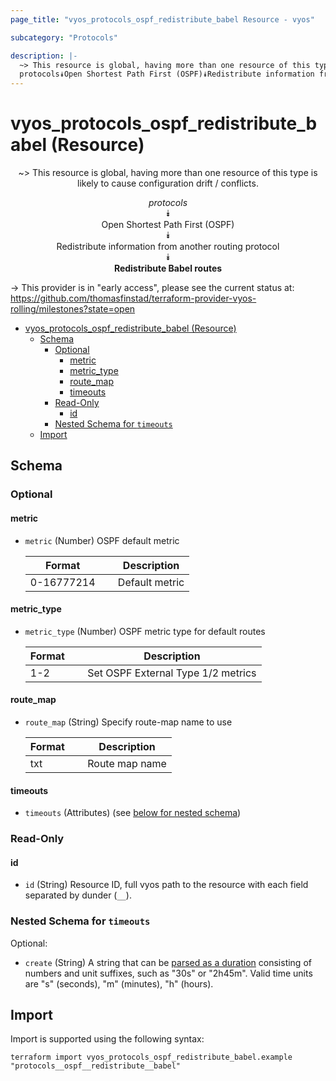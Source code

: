 ```yaml
---
page_title: "vyos_protocols_ospf_redistribute_babel Resource - vyos"

subcategory: "Protocols"

description: |-
  ~> This resource is global, having more than one resource of this type is likely to cause configuration drift / conflicts.
  protocols⯯Open Shortest Path First (OSPF)⯯Redistribute information from another routing protocol⯯Redistribute Babel routes
---
```


# vyos_protocols_ospf_redistribute_babel (Resource)
<center>

~> This resource is global, having more than one resource of this type is likely to cause configuration drift / conflicts.

*protocols*  
⯯  
Open Shortest Path First (OSPF)  
⯯  
Redistribute information from another routing protocol  
⯯  
**Redistribute Babel routes**


</center>

-> This provider is in "early access", please see the current status at: https://github.com/thomasfinstad/terraform-provider-vyos-rolling/milestones?state=open

<!--TOC-->

- [vyos_protocols_ospf_redistribute_babel (Resource)](#vyos_protocols_ospf_redistribute_babel-resource)
  - [Schema](#schema)
    - [Optional](#optional)
      - [metric](#metric)
      - [metric_type](#metric_type)
      - [route_map](#route_map)
      - [timeouts](#timeouts)
    - [Read-Only](#read-only)
      - [id](#id)
    - [Nested Schema for `timeouts`](#nested-schema-for-timeouts)
  - [Import](#import)

<!--TOC-->

<!-- schema generated by tfplugindocs -->
## Schema

### Optional

#### metric
- `metric` (Number) OSPF default metric

    |  Format      &emsp;|  Description     |
    |--------------|------------------|
    |  0-16777214  &emsp;|  Default metric  |
#### metric_type
- `metric_type` (Number) OSPF metric type for default routes

    |  Format  &emsp;|  Description                         |
    |----------|--------------------------------------|
    |  1-2     &emsp;|  Set OSPF External Type 1/2 metrics  |
#### route_map
- `route_map` (String) Specify route-map name to use

    |  Format  &emsp;|  Description     |
    |----------|------------------|
    |  txt     &emsp;|  Route map name  |
#### timeouts
- `timeouts` (Attributes) (see [below for nested schema](#nestedatt--timeouts))

### Read-Only

#### id
- `id` (String) Resource ID, full vyos path to the resource with each field separated by dunder (`__`).

<a id="nestedatt--timeouts"></a>
### Nested Schema for `timeouts`

Optional:

- `create` (String) A string that can be [parsed as a duration](https://pkg.go.dev/time#ParseDuration) consisting of numbers and unit suffixes, such as &#34;30s&#34; or &#34;2h45m&#34;. Valid time units are &#34;s&#34; (seconds), &#34;m&#34; (minutes), &#34;h&#34; (hours).

## Import

Import is supported using the following syntax:

```shell
terraform import vyos_protocols_ospf_redistribute_babel.example "protocols__ospf__redistribute__babel"
```
